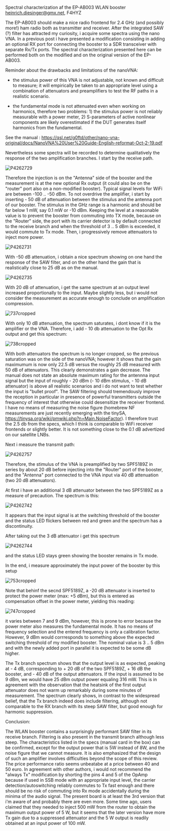 Spectral characterization af the EP-AB003 WLAN booster
heinrich.diesinger@gmx.net, F4HYZ

The EP-AB003 should make a nice radio frontend for 2.4 GHz (and possibly more!) ham radio both as transmitter and receiver. After the integrated SAW (?) filter has attracted my curiosity, i acquire some spectra using the nano VNA. In a previous post i have presented a modification consisting in adding an optional RX port for connecting the booster to a SDR transceiver with separate Rx/Tx ports. The spectral characterization presented here can be performed both on the modified and on the original version of the EP-AB003.


Reminder about the drawbacks and limitations of the nanoVNA: 

- the stimulus power of this VNA is not adjustable, not known and difficult to measure; it will empirically be taken to an appropriate level using a combination of attenuators and preamplifiers to test the RF paths in a realistic scenario.

- the fundamental mode is not attenuated even when working on harmonics, therefore two problems: 1) the stimulus power is not reliably measurable with a power meter, 2) S-parameters of active nonlinear components are likely overestimated if the DUT generates itself harmonics from the fundamental.

See the manual : https://qsl.net/g0ftd/other/nano-vna-original/docs/NanoVNA%20User%20Guide-English-reformat-Oct-2-19.pdf

Nevertheless some spectra will be recorded to determine qualitatively the response of the two amplification branches. I start by the receive path. 

![P4262729](https://user-images.githubusercontent.com/96028811/234713957-c27145bb-7f71-42cd-9b24-5bd601eea3e7.JPG)

Therefore the injection is on the "Antenna" side of the booster and the measurement is at the new optional Rx output (it could also be on the "router" port also on a non-modified booster). Typical signal levels for WiFi are between -100 .. -50 dBm. To not overdrive the amplifier, i start by inserting - 50 dB of attenuation between the stimulus and the antenna port of our booster. The stimulus in the GHz range is a harmonic and should be far below 1 mW, say 0.1 mW or -10 dBm. Keeping the level at a reasonable value is to prevent the booster from commuting into TX mode, because on the "Router" side, the port with its carrier detector is by default connected to the receive branch and when the threshold of 3 .. 5 dBm is exceeded, it would commute to Tx mode. Then, i progressively remove attenuators to inject more power.

![P4262731](https://user-images.githubusercontent.com/96028811/234714046-a4c42822-6edd-4870-9fad-1c10ed68bc43.JPG)

With -50 dB attenuation, i obtain a nice spectrum showing on one hand the response of the SAW filter, and on the other hand the gain that is realistically close to 25 dB as on the manual.

![P4262735](https://user-images.githubusercontent.com/96028811/234714099-2a48a519-7390-42e9-929e-f7b2f4b41c6b.JPG)

With 20 dB of attenuation, i get the same spectrum at an output level increased proportionally to the input. Maybe slightly less, but i would not consider the measurement as accurate enough to conclude on amplification compression.

![737cropped](https://user-images.githubusercontent.com/96028811/234714261-824d6ffd-a4ba-4758-8b11-3cd23a8cfca3.jpg)

With only 10 dB attenuation, the spectrum saturates, i dont know if it is the amplifier or the VNA. Therefore, i add - 10 db attenuation to the Opt Rx output and get this spectrum:

![738cropped](https://user-images.githubusercontent.com/96028811/234714358-5c3d32dc-a67c-4673-bfec-1c20a7c93d80.jpg)

With both attenuators the spectrum is no longer cropped, so the previous saturation was on the side of the nanoVNA; however it shows that the gain maximumum is now only 22.5 dB versus the roughly 25 dB measured with 50 dB of attenuators. This clearly demonstrates a gain decrease. The manual does not state an absolute maximum rating for the antennna input signal but the input of roughly - 20 dBm (- 10 dBm stimulus, - 10 dB attenuator) is above all realistic scenarios and i do not want to test whether the input is "bullet proof".
The SAW filtering should tremendously improve the reception in particular in presence of powerful transmitters outside the frequency of interest that otherwise could desensitize the receiver frontend.
I have no means of measuring the noise figure (homebrew NF measurements are just recently emerging with the tinySA, https://tinysa.org/wiki/pmwiki.php?n=Main.NoiseFactor). I therefore trust the 2.5 db from the specs, which I think is comparable to WiFi receiver frontends or slightly better. It is not something close to the 0.1 dB advertized on our satellite LNBs.


Next i measure the transmit path:

![P4262757](https://user-images.githubusercontent.com/96028811/234714590-d646f143-72bd-4832-8737-3345011074f0.JPG)

Therefore, the stimulus of the VNA is preamplified by two SPF5189Z in series by about 20 dB before injecting into the "Router" port of the booster, and the "Antenna" port connected to the VNA input via 40 dB attenuation (two 20 dB attenuators). 

At first i have an additional 3 dB attenuator between the two SPF5189Z as a measure of precaution. The spectrum is this:

![P4262742](https://user-images.githubusercontent.com/96028811/234714699-8b98b1e7-3b77-4f65-a2df-43deb1a9a1ab.JPG)

It appears that the input signal is at the switching threshold of the booster and the status LED flickers between red and green and the spectrum has a discontinuity.

After taking out the 3 dB attenuator i get this spectrum

![P4262744](https://user-images.githubusercontent.com/96028811/234714722-9d13232e-df91-4121-8c72-a64c55d24220.JPG)

and the status LED stays green showing the booster remains in Tx mode. 

In the end, i measure approximately the input power of the booster by this setup

![753cropped](https://user-images.githubusercontent.com/96028811/234714776-144f16b8-4b2c-4467-a043-bb7b09006b3f.jpg)

Note that behinf the secnd SPF5189Z, a -20 dB attenuator is inserted to protect the power meter (max: +5 dBm), but this is entered as compensation offset in the power meter, yielding this reading:

![747cropped](https://user-images.githubusercontent.com/96028811/234714845-9b88c02a-7465-4523-9645-3394ab1bc7b1.jpg)

it varies between 7 and 9 dBm, however, this is prone to error because the power meter also measures the fundamental mode. It has no means of frequency selection and the entered frequency is only a calibration factor. However, 9 dBm would corrresponds to something above the expected switching threshold of my modified booster. The nominal value is 3 .. 5 dBm and with the newly added port in parallel it is expected to be some dB higher.

The Tx branch spectrum shows that the output level is as expected, peaking at - 4 dB, corresponding to + 20 dB of the two SPF5189Z, + 16 dB the booster, and - 40 dB of the output attenuators. If the input is assumed to be 9 dBm, we would have 25 dBm output power equaling 316 mW. This is in agreement with the observation that the heatsink of the first output attenuator does not warm up remarkably during some minutes of measurement. The spectrum clearly shows, in contrast to the widespread belief, that the Tx branch indeed does include filtering, although not comparable to the RX branch with its steep SAW filter, but good enough for harmonic suppression.


Conclusion:

The WLAN booster contains a surprisingly performant SAW filter in its receive branch. Filtering is also present in the transmit branch although less steep. The characteristics listed in the specs (manual card in the box) can be confirmed, except for the output power that is 5W instead of 8W, and the noise figure that we cannot measure. It is also emphasized that the design of such an amplifier involves difficulties beyond the scope of this review. The price performance ratio seems unbeatabe at a price between 40 and 50 euro. In agreement with other authors, i would not recommend the "always Tx" modification by shorting the pins 4 and 5 of the OpAmp because if used in SSB mode with an appropriate input level, the carrier detection/autoswitching reliably commutes to Tx fast enough and there should be no risk of commuting into Rx mode accidentally during the minima of the audio signal. The present board is at least the 3rd version that i'm aware of and probably there are even more. Some time ago, users claimed that they needed to inject 500 mW from the router to obtain the maximum output power of 5 W, but it seems that the later version have more Tx gain due to a suppressed attenuator and the 5 W output is readily obtained at an input power of 100 mW.

